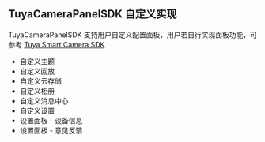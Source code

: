 ## TuyaCameraPanelSDK 自定义实现

TuyaCameraPanelSDK 支持用户自定义配置面板，用户若自行实现面板功能，可参考 [Tuya Smart Camera SDK](https://tuyainc.github.io/tuyasmart_camera_ios_sdk_doc/zh-hans/)

- 自定义主题
- 自定义回放
- 自定义云存储
- 自定义相册
- 自定义消息中心
- 自定义设置
- 设置面板 - 设备信息
- 设置面板 - 意见反馈

